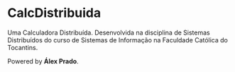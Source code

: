 # CalcDistribuida

Uma Calculadora Distribuída. Desenvolvida na disciplina de Sistemas Distribuídos do curso de Sistemas de Informação na Faculdade Católica do Tocantins.

Powered by **Álex Prado**.